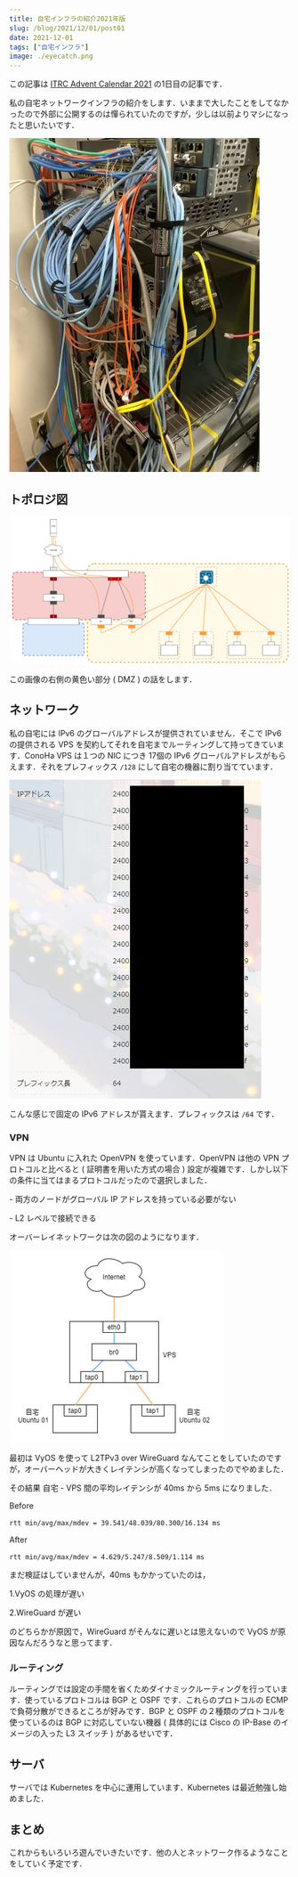 ```yaml
---
title: 自宅インフラの紹介2021年版
slug: /blog/2021/12/01/post01
date: 2021-12-01
tags: ["自宅インフラ"]
image: ./eyecatch.png
---
```


この記事は [ITRC Advent Calendar 2021](https://adventar.org/calendars/6368) の1日目の記事です．

私の自宅ネットワークインフラの紹介をします．いままで大したことをしてなかったので外部に公開するのは憚られていたのですが，少しは以前よりマシになったと思いたいです．

![サーバの写真](../../assets/2021120101/server-photo.jpg)

## トポロジ図

![トポロジ](../../assets/2021120101/topo.png)

この画像の右側の黄色い部分 ( DMZ ) の話をします．

## ネットワーク

私の自宅には IPv6 のグローバルアドレスが提供されていません．そこで IPv6 の提供される VPS を契約してそれを自宅までルーティングして持ってきています．ConoHa VPS は１つの NIC につき 17個の IPv6 グローバルアドレスがもらえます．それをプレフィックス `/128` にして自宅の機器に割り当てています．

![IPアドレス](../../assets/2021120101/ip-addr.png)

こんな感じで固定の IPv6 アドレスが貰えます．プレフィックスは `/64` です．

### VPN

VPN は Ubuntu に入れた OpenVPN を使っています．OpenVPN は他の VPN プロトコルと比べると ( 証明書を用いた方式の場合 ) 設定が複雑です．しかし以下の条件に当てはまるプロトコルだったので選択しました．

\- 両方のノードがグローバル IP アドレスを持っている必要がない

\- L2 レベルで接続できる


オーバーレイネットワークは次の図のようになります．

![オーバーレイネットワーク](../../assets/2021120101/overlay-net.png)

最初は VyOS を使って L2TPv3 over WireGuard なんてことをしていたのですが，オーバーヘッドが大きくレイテンシが高くなってしまったのでやめました．

その結果 自宅 - VPS 間の平均レイテンシが 40ms から 5ms になりました．

Before

```
rtt min/avg/max/mdev = 39.541/48.039/80.300/16.134 ms
```

After

```
rtt min/avg/max/mdev = 4.629/5.247/8.509/1.114 ms
```

まだ検証はしていませんが，40ms もかかっていたのは，

1.VyOS の処理が遅い

2.WireGuard が遅い

のどちらかが原因で，WireGuard がそんなに遅いとは思えないので VyOS が原因なんだろうなと思ってます．

### ルーティング

ルーティングでは設定の手間を省くためダイナミックルーティングを行っています．使っているプロトコルは BGP と OSPF です．これらのプロトコルの ECMP で負荷分散ができるところが好みです．BGP と OSPF の２種類のプロトコルを使っているのは BGP に対応していない機器 ( 具体的には Cisco の IP-Base のイメージの入った L3 スイッチ ) があるせいです．

## サーバ

サーバでは Kubernetes を中心に運用しています．Kubernetes は最近勉強し始めました．

## まとめ

これからもいろいろ遊んでいきたいです．他の人とネットワーク作るようなことをしていく予定です．